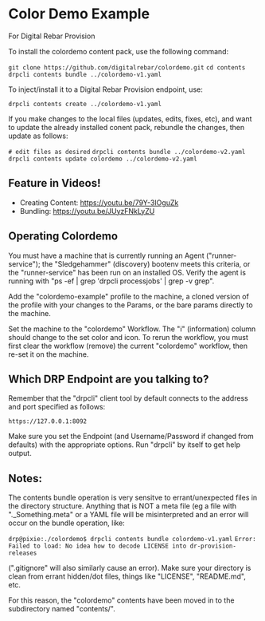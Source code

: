 # Color Demo Example

For Digital Rebar Provision

To install the colordemo content pack, use the following command:

  `git clone https://github.com/digitalrebar/colordemo.git`
  `cd contents`
  `drpcli contents bundle ../colordemo-v1.yaml`

To inject/install it to a Digital Rebar Provision endpoint, use:

  `drpcli contents create ../colordemo-v1.yaml`

If you make changes to the local files (updates, edits, fixes, etc), and
want to update the already installed conent pack, rebundle the changes,
then update as follows:

  `# edit files as desired`
  `drpcli contents bundle ../colordemo-v2.yaml`
  `drpcli contents update colordemo ../colordemo-v2.yaml`

## Feature in Videos!

* Creating Content: https://youtu.be/79Y-3IOguZk
* Bundling: https://youtu.be/JUyzFNkLyZU

## Operating Colordemo

You must have a machine that is currently running an Agent ("runner-service");
the "Sledgehammer" (discovery) bootenv meets this criteria, or the
"runner-service" has been run on an installed OS.  Verify the agent is running
with "ps -ef | grep 'drpcli processjobs' | grep -v grep".

Add the "colordemo-example" profile to the machine, a cloned version of the
profile with your changes to the Params, or the bare params directly to
the machine.

Set the machine to the "colordemo" Workflow.  The "i" (information) column
should change to the set color and icon.  To rerun the workflow, you must
first clear the workflow (remove) the current "colordemo" workflow, then
re-set it on the machine.

## Which DRP Endpoint are you talking to?

Remember that the "drpcli" client tool by default connects to the address
and port specified as follows:

  `https://127.0.0.1:8092`

Make sure you set the Endpoint (and Username/Password if changed from defaults)
with the appropriate options.  Run "drpcli" by itself to get help output.

## Notes:

The contents bundle operation is very sensitve to errant/unexpected files
in the directory structure.  Anything that is NOT a meta file (eg a file
with ".\_Something.meta" or a YAML file will be misinterpreted and an
error will occur on the bundle operation, like:

  `drp@pixie:./colordemo$ drpcli contents bundle colordemo-v1.yaml`
  `Error: Failed to load: No idea how to decode LICENSE into dr-provision-releases`

(".gitignore" will also similarly cause an error).  Make sure your directory
is clean from errant hidden/dot files, things like "LICENSE", "README.md", etc.

For this reason, the "colordemo" contents have been moved in to the subdirectory
named "contents/".
